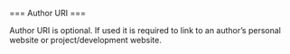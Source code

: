 === Author URI ===

Author URI is optional. If used it is required to link to an author’s personal website or project/development website.
